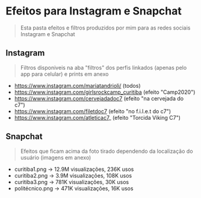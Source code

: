 # Efeitos para Instagram e Snapchat
> Esta pasta efeitos e filtros produzidos por mim para as redes sociais Instagram e Snapchat

## Instagram
> Filtros disponiveis na aba "filtros" dos perfis linkados (apenas pelo app para celular) e prints em anexo
- https://www.instagram.com/mariatandrioli/ (todos)
- https://www.instagram.com/girlsrockcamp_curitiba (efeito "Camp2020")
- https://www.instagram.com/cervejadadoc7 (efeito "na cervejada do c7")
- https://www.instagram.com/filetdoc7 (efeito "no f.i.l.e.t do c7")
- https://www.instagram.com/atleticac7_ (efeito "Torcida Viking C7")

## Snapchat
> Efeitos que ficam acima da foto tirado dependendo da localização do usuário (imagens em anexo)
 - curitiba1.png -> 12.9M visualizações, 236K usos
 - curitiba2.png -> 3.9M visualizações, 108K usos
 - curitiba3.png -> 781K visualizações, 30K usos
 - politécnico.png -> 471K visualizações, 16K usos